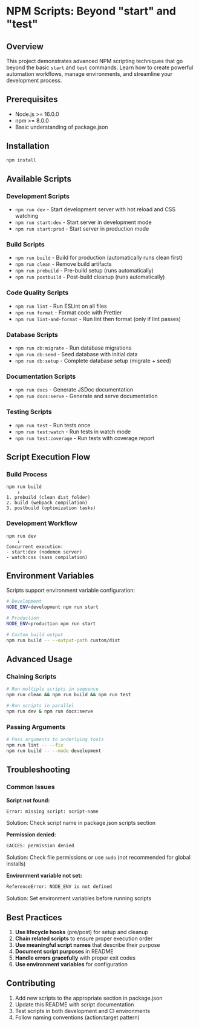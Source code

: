 # NPM Scripts: Beyond "start" and "test"

## Overview

This project demonstrates advanced NPM scripting techniques that go beyond the basic `start` and `test` commands. Learn how to create powerful automation workflows, manage environments, and streamline your development process.

## Prerequisites

- Node.js >= 16.0.0
- npm >= 8.0.0
- Basic understanding of package.json

## Installation

```bash
npm install
```

## Available Scripts

### Development Scripts
- `npm run dev` - Start development server with hot reload and CSS watching
- `npm run start:dev` - Start server in development mode
- `npm run start:prod` - Start server in production mode

### Build Scripts
- `npm run build` - Build for production (automatically runs clean first)
- `npm run clean` - Remove build artifacts
- `npm run prebuild` - Pre-build setup (runs automatically)
- `npm run postbuild` - Post-build cleanup (runs automatically)

### Code Quality Scripts
- `npm run lint` - Run ESLint on all files
- `npm run format` - Format code with Prettier
- `npm run lint-and-format` - Run lint then format (only if lint passes)

### Database Scripts
- `npm run db:migrate` - Run database migrations
- `npm run db:seed` - Seed database with initial data
- `npm run db:setup` - Complete database setup (migrate + seed)

### Documentation Scripts
- `npm run docs` - Generate JSDoc documentation
- `npm run docs:serve` - Generate and serve documentation

### Testing Scripts
- `npm run test` - Run tests once
- `npm run test:watch` - Run tests in watch mode
- `npm run test:coverage` - Run tests with coverage report

## Script Execution Flow

### Build Process
```
npm run build
    ↓
1. prebuild (clean dist folder)
2. build (webpack compilation)
3. postbuild (optimization tasks)
```

### Development Workflow
```
npm run dev
    ↓
Concurrent execution:
- start:dev (nodemon server)
- watch:css (sass compilation)
```

## Environment Variables

Scripts support environment variable configuration:

```bash
# Development
NODE_ENV=development npm run start

# Production
NODE_ENV=production npm run start

# Custom build output
npm run build -- --output-path custom/dist
```

## Advanced Usage

### Chaining Scripts
```bash
# Run multiple scripts in sequence
npm run clean && npm run build && npm run test

# Run scripts in parallel
npm run dev & npm run docs:serve
```

### Passing Arguments
```bash
# Pass arguments to underlying tools
npm run lint -- --fix
npm run build -- --mode development
```

## Troubleshooting

### Common Issues

**Script not found:**
```bash
Error: missing script: script-name
```
Solution: Check script name in package.json scripts section

**Permission denied:**
```bash
EACCES: permission denied
```
Solution: Check file permissions or use `sudo` (not recommended for global installs)

**Environment variable not set:**
```bash
ReferenceError: NODE_ENV is not defined
```
Solution: Set environment variables before running scripts

## Best Practices

1. **Use lifecycle hooks** (pre/post) for setup and cleanup
2. **Chain related scripts** to ensure proper execution order
3. **Use meaningful script names** that describe their purpose
4. **Document script purposes** in README
5. **Handle errors gracefully** with proper exit codes
6. **Use environment variables** for configuration

## Contributing

1. Add new scripts to the appropriate section in package.json
2. Update this README with script documentation
3. Test scripts in both development and CI environments
4. Follow naming conventions (action:target pattern)